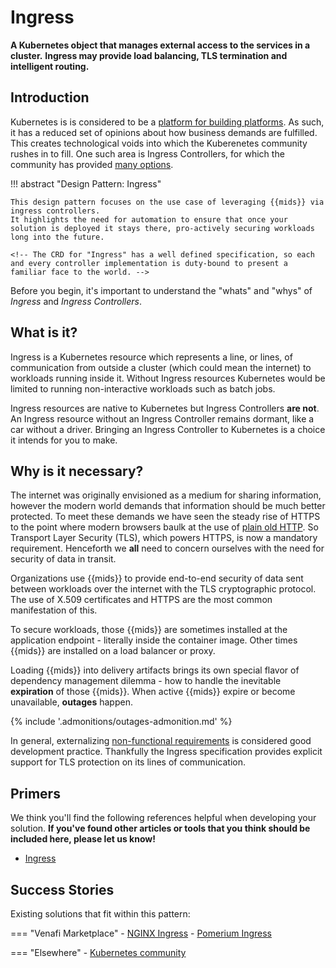#  Ingress

<!-- We can justify the inclusion of "ingress" because ingress is a known entity in JSS. -->

**A Kubernetes object that manages external access to the services in a cluster.**
**Ingress may provide load balancing, TLS termination and intelligent routing.**

## Introduction

Kubernetes is is considered to be a [platform for building platforms](https://twitter.com/kelseyhightower/status/935252923721793536?lang=en-GB).
As such, it has a reduced set of opinions about how business demands are fulfilled.
This creates technological voids into which the Kuberenetes community rushes in to fill.
One such area is Ingress Controllers, for which the community has provided [many options](https://kubernetes.io/docs/concepts/services-networking/ingress-controllers/).

!!! abstract "Design Pattern: Ingress"

    This design pattern focuses on the use case of leveraging {{mids}} via ingress controllers.
    It highlights the need for automation to ensure that once your solution is deployed it stays there, pro-actively securing workloads long into the future.

    <!-- The CRD for "Ingress" has a well defined specification, so each and every controller implementation is duty-bound to present a familiar face to the world. -->

Before you begin, it's important to understand the "whats" and "whys" of *Ingress* and *Ingress Controllers*. 

## What is it?

Ingress is a Kubernetes resource which represents a line, or lines, of communication from outside a cluster (which could mean the internet) to workloads running inside it.
Without Ingress resources Kubernetes would be limited to running non-interactive workloads such as batch jobs.

Ingress resources are native to Kubernetes but Ingress Controllers **are not**.
An Ingress resource without an Ingress Controller remains dormant, like a car without a driver.
Bringing an Ingress Controller to Kubernetes is a choice it intends for you to make.

## Why is it necessary?

The internet was originally envisioned as a medium for sharing information, however the modern world demands that information should be much better protected.
To meet these demands we have seen the steady rise of HTTPS to the point where modern browsers baulk at the use of [plain old HTTP](https://security.googleblog.com/2019/10/no-more-mixed-messages-about-https_3.html).
So Transport Layer Security (TLS), which powers HTTPS, is now a mandatory requirement.
Henceforth we **all** need to concern ourselves with the need for security of data in transit.

Organizations use {{mids}} to provide end-to-end security of data sent between workloads over the internet with the TLS cryptographic protocol.
The use of X.509 certificates and HTTPS are the most common manifestation of this.

To secure workloads, those {{mids}} are sometimes installed at the application endpoint - literally inside the container image.
Other times {{mids}} are installed on a load balancer or proxy.

Loading {{mids}} into delivery artifacts brings its own special flavor of dependency management dilemma - how to handle the inevitable **expiration** of those {{mids}}.
When active {{mids}} expire or become unavailable, **outages** happen.

{% include '.admonitions/outages-admonition.md' %}

In general, externalizing [non-functional requirements](https://en.wikipedia.org/wiki/Non-functional_requirement#Examples) is considered good development practice.
Thankfully the Ingress specification provides explicit support for TLS protection on its lines of communication.

<!-- ## Requirements and Considerations

TODO ... -->

<!-- Thankfully the Ingress specification provides for TLS protection on its lines of communication. but it remains the responsibility of your chosen Ingress Controller to honor that requirement. -->

<!-- Furthermore, as time passes, there is a fundamental requirement to ensure these {{mids}} are renewed to avoid expiration.
That responsibility belongs outside your Ingress Controller -->

<!-- TODO: the cross-cutting concern of TLS, where should my certificates go? -->

<!-- ##### Questions to guide us:

- What are the absolute **required capabilities**? (MVP)
    1. Ability to use a {{mid}}, an X.509 Certificate in this case, to secure traffic
    1. Ability to install/deploy/upload a {{mid}} to a 
    1. Ability to **validate** that a specific {{mid}} is where we think it is (data either proactively requested by Venafi or periodically reported on by the target consumer of the {{mid}})

- What sets the best solutions apart?
    {% include 'best-solutions-common.md' %}
    - Renewal of a {{mid}} should not cause downtime -->

## Primers

We think you'll find the following references helpful when developing your solution. 
**If you've found other articles or tools that you think should be included here, please let us know!**
<!-- .to-do: insert a way for users to let us know. Maybe a simple mailto: link will work for now, or do we suggest they update the page themselves and make a pull request? -->

- [Ingress](https://kubernetes.io/docs/concepts/services-networking/ingress/)

## Success Stories

Existing solutions that fit within this pattern:

=== "Venafi Marketplace"
    - [NGINX Ingress](https://marketplace.venafi.com/ui/xchange-marketplace-app/620d2d6ed419fb06a5c5bd36/solution/6294f5507550f2ee553cf25d)
    - [Pomerium Ingress](https://marketplace.venafi.com/ui/xchange-marketplace-app/620d2d6ed419fb06a5c5bd36/solution/628cf590220a43b0c9a48842)

=== "Elsewhere"
    - [Kubernetes community](https://kubernetes.io/docs/concepts/services-networking/ingress-controllers/)